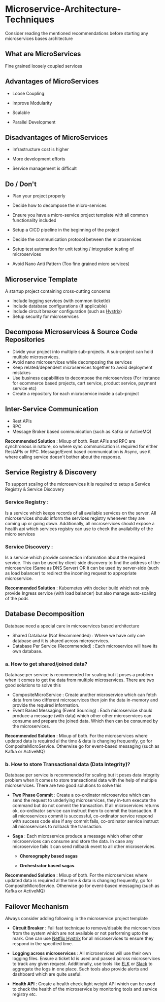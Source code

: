 
# Microservice-Architecture-Techniques

Consider reading the mentioned recommendations before starting any microservices bases architecture

  

## What are MicroServices

Fine grained loosely coupled services
  

  

## Advantages of MicroServices

* Loose Coupling

* Improve Modularity

* Scalable

* Parallel Development

  

## Disadvantages of MicroServices

* Infrastructure cost is higher

* More development efforts

* Service management is difficult

## Do / Don't
* Plan your project properly
* Decide how to decompose the micro-services
* Ensure you have a micro-service project template with all common functionality included
* Setup a CICD pipeline in the beginning of the project
* Decide the communication protocol between the microservices 
* Setup test automation for unit testing / integration testing of microservices
 
* Avoid Nano Anti Pattern (Too fine grained micro services)

## Microservice Template

A startup project containing cross-cutting concerns

* Include logging services (with common ticketId)
* Include database configurations (if applicable)
* Include circuit breaker configuration (such as [Hystrix](https://github.com/Netflix/Hystrix))
* Setup security for microservices

## Decompose Microservices & Source Code Repositories

* Divide your project into multiple sub-projects. A sub-project can hold multiple microservices.
* Avoid nano microservices while decomposing the services
* Keep related/dependent microservices together to avoid deployment mistakes 
* Use business capabilities to decompose the microservices (For instance for ecommerce based projects, cart service, product service, payment service etc)
* Create a repository for each microservice inside a sub-project

## Inter-Service Communication

* Rest APIs
* RPC
* Message Broker based communication (such as Kafka or ActiveMQ)

**Recommended Solution** : Mixup of both. Rest APIs and RPC are synchronous in nature, so where sync communication is required for either RestAPIs or RPC. Message/Event based communication is Async, use it where calling service doesn't bother about the response. 

## Service Registry & Discovery

To support scaling of the microservices it is required to setup a Service Registry & Service Discovery

### Service Registry :
Is a service which keeps records of all available services on the server. All microservices should inform the services registry whenever they are coming up or going down. Additionally, all microservices should expose a health api which services registry can use to check the availability of the micro services

### Service Discovery :
Is a service which provide connection information about the required service. This can be used by client-side discovery to find the address of the microservice (Same as DNS Server) OR it can be used by server-side (such as load balancer) to redirect the incoming request to appropriate microservice.

**Recommended Solution** : Kubernetes with docker build which not only provide Ingress service (with load balancer) but also manage auto-scaling of the pods

## Database Decomposition 

Database need a special care in microservices based architecture 

* Shared Database (Not Recommended) : Where we have only one database and it is shared across microservices. 
* Database Per Service (Recommended) : Each microservice will have its own database.

### a. How to get shared/joined data?

Database per service is recommended for scaling but it poses a problem when it comes to get the data from multiple microservices. There are two good solutions to solve this 

* CompositeMicroService : Create another microservice which can fetch data from two different microservices then join the data in-memory and provide the required information. 
* Event Based Messaging (Event Sourcing) : Each microservice should produce a message (with data) which other other microservices can consume and prepare the joined data. Which then can be consumed by the microservices.

**Recommended Solution** : Mixup of both. For the microservices where updated data is required al the time & data is changing frequently, go for CompositeMicroService. Otherwise go for event-based messaging (such as Kafka or ActiveMQ)

### b. How to store Transactional data (Data Integrity)?

Database per service is recommended for scaling but it poses data integrity problem when it comes to store transactional data with the help of multiple microservices. There are two good solutions to solve this 

* **Two Phase Commit** : Create a co-ordinator microservice which can send the request to underlying microservices, they in-turn execute the command but do not commit the transaction. If all microservices returns ok, co-ordinator service can instruct them to commit the transaction. If all microservices commit is successful, co-ordinator service respond with success code else if any commit fails, co-ordinator service instruct all microservices to rollback the transaction.

* **Saga** : Each microservice produce a message which other other microservices can consume and store the data. In case any microservice fails it can send rollback event to all other microservices.

	- **Choreography based sagas** 
	
	- **Orchestrator based sagas** 

**Recommended Solution** : Mixup of both. For the microservices where updated data is required al the time & data is changing frequently, go for CompositeMicroService. Otherwise go for event-based messaging (such as Kafka or ActiveMQ)

## Failover Mechanism

Always consider adding following in the microservice project template

* **Circuit Breaker** : 
Fail fast technique to remove/disable the microservices from the system which are not available or not performing upto the mark. One can use [Netflix Hystrix](https://github.com/Netflix/Hystrix) for all microservices to ensure they respond in the specified time.


* **Logging across microservices** : 
All microservices will use their own logging files. Ensure a ticket Id is used and passed across microservices to track any given request. Additionally, use tools like [ELK](https://www.elastic.co/what-is/elk-stack) or [Slack](https://slack.com) to aggregate the logs in one place. Such tools also provide alerts and dashboard which are quite useful.


* **Health API** : 
Create a health check light weight API which can be used to check the health of the microservice by monitoring tools and service registry etc.
